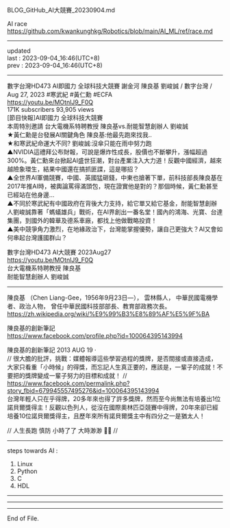   
BLOG_GitHub_AI大競賽_20230904.md  
  
AI race  
  https://github.com/kwankunghkg/Robotics/blob/main/AI_ML/ref/race.md  
  
----------------------------------------  
  
updated  
last : 2023-09-04_16:46(UTC+8)  
prev : 2023-09-04_16:46(UTC+8)  
  
----------------------------------------  
  
數字台灣HD473 AI即國力 全球科技大競賽 謝金河 陳良基 劉峻誠 / 數字台灣 /  Aug 27, 2023  #寒武紀 #黃仁勳 #ECFA  
https://youtu.be/MOtnlJ9_F0Q  
171K subscribers  93,905 views  
	[節目快報]AI即國力 全球科技大競賽  
	本周特別邀請 台大電機系特聘教授 陳良基vs.耐能智慧創辦人 劉峻誠  
	★黃仁勳是台發展AI關鍵角色 陳良基:他最先跑來找我..  
	★和寒武紀命運大不同? 劉峻誠:沒傘只能在雨中努力跑  
	▲NVIDIA這禮拜公布財報，可說是爆炸性成長，股價也不斷攀升，漲幅超過300%。黃仁勳來台掀起AI盛世狂潮，對台產業注入大力道！反觀中國經濟，越來越險象環生，結果中國還在搞抓匪諜，這是哪招？  
	▲全世界AI軍備競賽，中國、英國猛砸錢，中東也搶著下單，前科技部長陳良基在2017年推AI時，被輿論罵得滿頭包，現在證實他是對的？那個時候，黃仁勳甚至已經站在他身邊...  
	▲不同於寒武紀有中國政府在背後大力支持，給它單又給它基金，耐能智慧創辦人劉峻誠靠著「螞蟻雄兵」戰術，在AI界創出一番名堂！國內的鴻海、光寶、台達集團，到國外的韓華及德系車廠，都找上他做戰略投資！  
	▲美中競爭角力激烈，在地緣政治下，台灣能掌握優勢，讓自己更強大？AI又會如何串起台灣護國群山？  
  
  
  
數字台灣HD473 AI大競賽 2023Aug27  
https://youtu.be/MOtnlJ9_F0Q  
台大電機系特聘教授 陳良基  
耐能智慧創辦人 劉峻誠  
  
  
----------------------------------------  
  
陳良基 （Chen Liang-Gee，1956年9月23日—）， 雲林縣人， 中華民國電機學者、政治人物， 曾任中華民國科技部部長、教育部政務次長。  
  https://zh.wikipedia.org/wiki/%E9%99%B3%E8%89%AF%E5%9F%BA  
  
  
陳良基的創新筆記  
  https://www.facebook.com/profile.php?id=100064395143994  
  
  
陳良基的創新筆記  2013 AUG 19 ·  
// 很大膽的批評，挑戰：媒體報導這些學習過程的獎牌，是否間接或直接造成，大家只看重「小時候」的得獎，而忘記人生真正要的，應該是，一輩子的成就！不要把的獎牌變成一輩子努力的目標和成就！ //  
  https://www.facebook.com/permalink.php?story_fbid=679945557495276&id=100064395143994  
	台灣年輕人只在乎得牌，20多年來也得了許多獎牌，然而至今尚無法有培養出1位諾貝爾獎得主！反觀以色列人，從沒在國際奧林匹亞競賽中得牌，20年來卻已經培養10位諾貝爾獎得主，且歷年來所有諾貝爾獎主中有四分之一是猶太人！  
  
// 人生長跑 慎防 小時了了 大時渺渺 🙏🙏 //  
  
  
  
  
  
----------------------------------------  
  
steps towards AI :  
1. Linux  
2. Python  
3. C  
4. HDL  
  
  
----------------------------------------  
  
  
  
----------------------------------------  
  
  
  
----------------------------------------  
End of File.  

